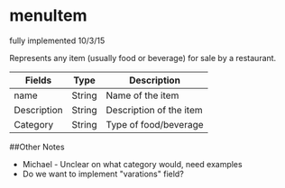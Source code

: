 # menuItem

fully implemented 10/3/15

Represents any item (usually food or beverage) for sale by a restaurant.


| Fields        | Type    | Description
| ------------- | ------- | ------------|
| name          | String  | Name of the item |
| Description   | String  | Description of the item |
| Category      | String  | Type of food/beverage |


##Other Notes

- Michael - Unclear on what category would, need examples
- Do we want to implement "varations" field?

